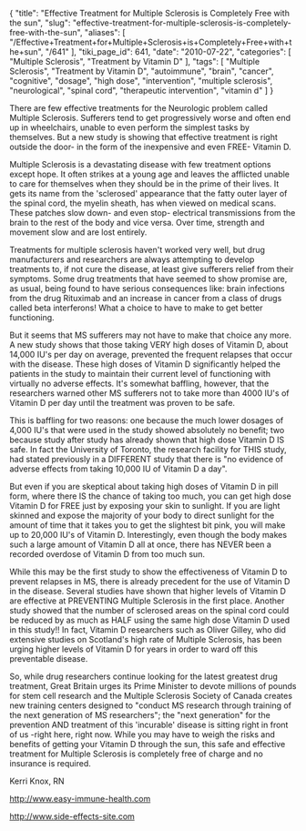 {
    "title": "Effective Treatment for Multiple Sclerosis is Completely Free with the sun",
    "slug": "effective-treatment-for-multiple-sclerosis-is-completely-free-with-the-sun",
    "aliases": [
        "/Effective+Treatment+for+Multiple+Sclerosis+is+Completely+Free+with+the+sun",
        "/641"
    ],
    "tiki_page_id": 641,
    "date": "2010-07-22",
    "categories": [
        "Multiple Sclerosis",
        "Treatment by Vitamin D"
    ],
    "tags": [
        "Multiple Sclerosis",
        "Treatment by Vitamin D",
        "autoimmune",
        "brain",
        "cancer",
        "cognitive",
        "dosage",
        "high dose",
        "intervention",
        "multiple sclerosis",
        "neurological",
        "spinal cord",
        "therapeutic intervention",
        "vitamin d"
    ]
}


There are few effective treatments for the Neurologic problem called Multiple Sclerosis. Sufferers tend to get progressively worse and often end up in wheelchairs, unable to even perform the simplest tasks by themselves. But a new study is showing that effective treatment is right outside the door- in the form of the inexpensive and even FREE- Vitamin D.

Multiple Sclerosis is a devastating disease with few treatment options except hope. It often strikes at a young age and leaves the afflicted unable to care for themselves when they should be in the prime of their lives. It gets its name from the 'sclerosed' appearance that the fatty outer layer of the spinal cord, the myelin sheath, has when viewed on medical scans. These patches slow down- and even stop- electrical transmissions from the brain to the rest of the body and vice versa. Over time, strength and movement slow and are lost entirely.

Treatments for multiple sclerosis haven't worked very well, but drug manufacturers and researchers are always attempting to develop treatments to, if not cure the disease, at least give sufferers relief from their symptoms. Some drug treatments that have seemed to show promise are, as usual, being found to have serious consequences like: brain infections from the drug Rituximab and an increase in cancer from a class of drugs called beta interferons! What a choice to have to make to get better functioning.

But it seems that MS sufferers may not have to make that choice any more. A new study shows that those taking VERY high doses of Vitamin D, about 14,000 IU's per day on average, prevented the frequent relapses that occur with the disease. These high doses of Vitamin D significantly helped the patients in the study to maintain their current level of functioning with virtually no adverse effects. It's somewhat baffling, however, that the researchers warned other MS sufferers not to take more than 4000 IU's of Vitamin D per day until the treatment was proven to be safe.

This is baffling for two reasons: one because the much lower dosages of 4,000 IU's that were used in the study showed absolutely no benefit; two because study after study has already shown that high dose Vitamin D IS safe. In fact the University of Toronto, the research facility for THIS study, had stated previously in a DIFFERENT study that there is "no evidence of adverse effects from taking 10,000 IU of Vitamin D a day".

But even if you are skeptical about taking high doses of Vitamin D in pill form, where there IS the chance of taking too much, you can get high dose Vitamin D for FREE just by exposing your skin to sunlight. If you are light skinned and expose the majority of your body to direct sunlight for the amount of time that it takes you to get the slightest bit pink, you will make up to 20,000 IU's of Vitamin D. Interestingly, even though the body makes such a large amount of Vitamin D all at once, there has NEVER been a recorded overdose of Vitamin D from too much sun.

While this may be the first study to show the effectiveness of Vitamin D to prevent relapses in MS, there is already precedent for the use of Vitamin D in the disease. Several studies have shown that higher levels of Vitamin D are effective at PREVENTING Multiple Sclerosis in the first place. Another study showed that the number of sclerosed areas on the spinal cord could be reduced by as much as HALF using the same high dose Vitamin D used in this study!! In fact, Vitamin D researchers such as Oliver Gilley, who did extensive studies on Scotland's high rate of Multiple Sclerosis, has been urging higher levels of Vitamin D for years in order to ward off this preventable disease.

So, while drug researchers continue looking for the latest greatest drug treatment, Great Britain urges its Prime Minister to devote millions of pounds for stem cell research and the Multiple Sclerosis Society of Canada creates new training centers designed to "conduct MS research through training of the next generation of MS researchers"; the "next generation" for the prevention AND treatment of this 'incurable' disease is sitting right in front of us -right here, right now. While you may have to weigh the risks and benefits of getting your Vitamin D through the sun, this safe and effective treatment for Multiple Sclerosis is completely free of charge and no insurance is required.

Kerri Knox, RN

http://www.easy-immune-health.com

http://www.side-effects-site.com